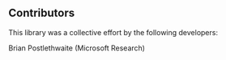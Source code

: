## Contributors

This library was a collective effort by the following developers:

Brian Postlethwaite (Microsoft Research)
